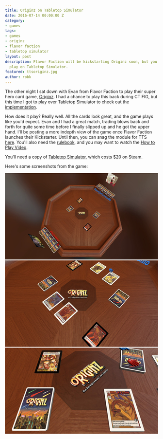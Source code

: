 ```yaml
---
title: Originz on Tabletop Simulator
date: 2016-07-14 00:00:00 Z
category:
- games
tags:
- games
- originz
- flavor faction
- tabletop simulator
layout: post
description: Flavor Faction will be kickstarting Originz soon, but you can currently
  play on Tabletop Simulator.
featured: ttsoriginz.jpg
author: robk
---
```


The other night I sat down with Evan from Flavor Faction to play their super hero card game, [Originz](http://www.originzthegame.com/card-types#!/page/418080/about-flavor-faction). I had a chance to play this back during CT FIG, but this time I got to play over Tabletop Simulator to check out the [implementation](steamcommunity.com/sharedfiles/filedetails/?id=718481315&searchtext=Originz).

How does it play? Really well. All the cards look great, and the game plays like you'd expect. Evan and I had a great match, trading blows back and forth for quite some time before I finally slipped up and he got the upper hand. I'll be posting a more indepth view of the game once Flavor Faction launches their Kickstarter. Until then, you can snag the module for TTS [here](steamcommunity.com/sharedfiles/filedetails/?id=718481315&searchtext=Originz). You'll also need the [rulebook](http://image9.photobiz.com/3850/20160708080528_214270.pdf), and you may want to watch the [How to Play Video](https://www.youtube.com/watch?v=c0APCBxQQeE&feature=youtu.be).

You'll need a copy of [Tabletop Simulator](http://steamcommunity.com/app/286160), which costs $20 on Steam.

Here's some screenshots from the game:

![Originz 1](/images/originz/originz1.jpg)
![Originz 2](/images/originz/originz2.jpg)
![Originz 3](/images/originz/originz3.jpg)
